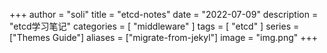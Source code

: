 +++
author = "soli"
title = "etcd-notes"
date = "2022-07-09"
description = "etcd学习笔记"
categories = [
"middleware"
]
tags = [
"etcd"
]
series = ["Themes Guide"]
aliases = ["migrate-from-jekyl"]
image = "img.png"
+++
<!--more-->